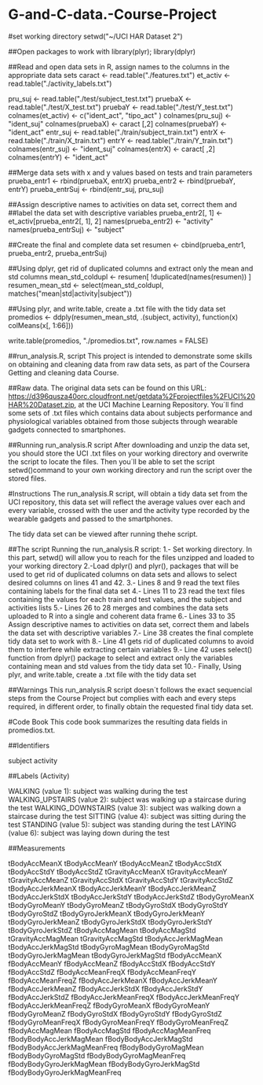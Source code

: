 # G-and-C-data.-Course-Project


#set working directory
setwd("~/UCI HAR Dataset 2")

##Open packages to work with
library(plyr); library(dplyr)

##Read and open data sets in R, assign names to the columns in the appropriate data sets
caract <- read.table("./features.txt")
et_activ <- read.table("./activity_labels.txt")

pru_suj <- read.table("./test/subject_test.txt")
pruebaX <- read.table("./test/X_test.txt")
pruebaY <- read.table("./test/Y_test.txt")
colnames(et_activ) <- c("ident_act", "tipo_act" )
colnames(pru_suj) <- "ident_suj"
colnames(pruebaX) <- caract [,2]
colnames(pruebaY) <- "ident_act"
entr_suj <- read.table("./train/subject_train.txt")
entrX <- read.table("./train/X_train.txt")
entrY <- read.table("./train/Y_train.txt")
colnames(entr_suj) <- "ident_suj"
colnames(entrX) <- caract[ ,2]
colnames(entrY) <- "ident_act"

##Merge data sets with x and y values based on tests and train parameters
prueba_entr1 <- rbind(pruebaX, entrX)
prueba_entr2 <- rbind(pruebaY, entrY)
prueba_entrSuj <- rbind(entr_suj, pru_suj)


##Assign descriptive names to activities on data set, correct them and 
##label the data set with descriptive variables
prueba_entr2[, 1] <- et_activ[prueba_entr2[, 1], 2]
names(prueba_entr2) <- "activity"
names(prueba_entrSuj) <- "subject"

##Create the final and complete data set
resumen <- cbind(prueba_entr1, prueba_entr2, prueba_entrSuj)

##Using dplyr, get rid of duplicated columns and extract only the mean and std columns
mean_std_coldupl <- resumen[ !duplicated(names(resumen)) ]
resumen_mean_std <- select(mean_std_coldupl, matches("mean|std|activity|subject"))

##Using plyr, and write.table, create a .txt file with the tidy data set
promedios <- ddply(resumen_mean_std, .(subject, activity), function(x) colMeans(x[, 1:66]))

write.table(promedios, "./promedios.txt", row.names = FALSE)





##run_analysis.R, script
This project is intended to demonstrate some skills on obtaining and cleaning data from raw data sets, as part of the Coursera Getting and cleaning data Course.

##Raw data.
The original data sets can be found on this URL: https://d396qusza40orc.cloudfront.net/getdata%2Fprojectfiles%2FUCI%20HAR%20Dataset.zip, at the UCI Machine Learning Repository. You´ll find some sets of .txt files which contains data about subjects performance and physiological variables obtained from those subjects through wearable gadgets connected to smartphones.

##Running run_analysis.R script
After downloading and unzip the data set, you should store the UCI .txt files on your working directory and overwrite the script to locate the files. Then you´ll be able to set the script setwd()command to your own working directory and run the script over the stored files.

#Instructions
The run_analysis.R script, will obtain a tidy data set from the UCI repository, this data set will reflect the average values over each and every variable, crossed with the user and the activity type recorded by the wearable gadgets and passed to the smartphones.

The tidy data set can be viewed after running thehe script.

##The script
Running the run_analysis.R script: 1.- Set working directory. In this part, setwd() will allow you to reach for the files unzipped and loaded to your working directory 2.-Load dplyr() and plyr(), packages that will be used to get rid of duplicated columns on data sets and allows to select desired columns on lines 41 and 42. 3.- Lines 8 and 9 read the text files containing labels for the final data set 4.- Lines 11 to 23 read the text files containing the values for each train and test values, and the subject and activities lists 5.- Lines 26 to 28 merges and combines the data sets uploaded to R into a single and coherent data frame 6.- Lines 33 to 35 Assign descriptive names to activities on data set, correct them and labels the data set with descriptive variables 7.- Line 38 creates the final complete tidy data set to work with 8.- Line 41 gets rid of duplicated columns to avoid them to interfere while extracting certain variables 9.- Line 42 uses select() function from dplyr() package to select and extract only the variables containing mean and std values from the tidy data set 10.- Finally, Using plyr, and write.table, create a .txt file with the tidy data set

##Warnings
This run_analysis.R script doesn´t follows the exact sequencial steps from the Course Project but complies with each and every steps required, in different order, to finally obtain the requested final tidy data set.

#Code Book
This code book summarizes the resulting data fields in promedios.txt.

##Identifiers

subject 
activity 

##Labels (Activity)

WALKING (value 1): subject was walking during the test
WALKING_UPSTAIRS (value 2): subject was walking up a staircase during the test
WALKING_DOWNSTAIRS (value 3): subject was walking down a staircase during the test
SITTING (value 4): subject was sitting during the test
STANDING (value 5): subject was standing during the test
LAYING (value 6): subject was laying down during the test

##Measurements

tBodyAccMeanX
tBodyAccMeanY
tBodyAccMeanZ
tBodyAccStdX
tBodyAccStdY
tBodyAccStdZ
tGravityAccMeanX
tGravityAccMeanY
tGravityAccMeanZ
tGravityAccStdX
tGravityAccStdY
tGravityAccStdZ
tBodyAccJerkMeanX
tBodyAccJerkMeanY
tBodyAccJerkMeanZ
tBodyAccJerkStdX
tBodyAccJerkStdY
tBodyAccJerkStdZ
tBodyGyroMeanX
tBodyGyroMeanY
tBodyGyroMeanZ
tBodyGyroStdX
tBodyGyroStdY
tBodyGyroStdZ
tBodyGyroJerkMeanX
tBodyGyroJerkMeanY
tBodyGyroJerkMeanZ
tBodyGyroJerkStdX
tBodyGyroJerkStdY
tBodyGyroJerkStdZ
tBodyAccMagMean
tBodyAccMagStd
tGravityAccMagMean
tGravityAccMagStd
tBodyAccJerkMagMean
tBodyAccJerkMagStd
tBodyGyroMagMean
tBodyGyroMagStd
tBodyGyroJerkMagMean
tBodyGyroJerkMagStd
fBodyAccMeanX
fBodyAccMeanY
fBodyAccMeanZ
fBodyAccStdX
fBodyAccStdY
fBodyAccStdZ
fBodyAccMeanFreqX
fBodyAccMeanFreqY
fBodyAccMeanFreqZ
fBodyAccJerkMeanX
fBodyAccJerkMeanY
fBodyAccJerkMeanZ
fBodyAccJerkStdX
fBodyAccJerkStdY
fBodyAccJerkStdZ
fBodyAccJerkMeanFreqX
fBodyAccJerkMeanFreqY
fBodyAccJerkMeanFreqZ
fBodyGyroMeanX
fBodyGyroMeanY
fBodyGyroMeanZ
fBodyGyroStdX
fBodyGyroStdY
fBodyGyroStdZ
fBodyGyroMeanFreqX
fBodyGyroMeanFreqY
fBodyGyroMeanFreqZ
fBodyAccMagMean
fBodyAccMagStd
fBodyAccMagMeanFreq
fBodyBodyAccJerkMagMean
fBodyBodyAccJerkMagStd
fBodyBodyAccJerkMagMeanFreq
fBodyBodyGyroMagMean
fBodyBodyGyroMagStd
fBodyBodyGyroMagMeanFreq
fBodyBodyGyroJerkMagMean
fBodyBodyGyroJerkMagStd
fBodyBodyGyroJerkMagMeanFreq
